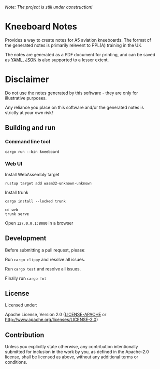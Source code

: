 
*Note: The project is still under construction!*

# Kneeboard Notes

Provides a way to create notes for A5 aviation kneeboards. The format of the generated notes is primarily relevent to PPL(A) training in the UK.

The notes are generated as a PDF document for printing, and can be saved as [YAML](https://en.wikipedia.org/wiki/YAML), [JSON](https://en.wikipedia.org/wiki/JSON) is also supported to a lesser extent.

# Disclaimer

Do not use the notes generated by this software - they are only for illustrative purposes.

Any reliance you place on this software and/or the generated notes is strictly at your own risk!

## Building and run

### Command line tool
```cargo run --bin kneeboard```

### Web UI
Install WebAssembly target

```rustup target add wasm32-unknown-unknown```

Install trunk

```cargo install --locked trunk```

```
cd web
trunk serve
```

Open ```127.0.0.1:8080``` in a browser

## Development

Before submitting a pull request, please:

Run ```cargo clippy``` and resolve all issues.

Run ```cargo test``` and resolve all issues.

Finally run ```cargo fmt```

## License

Licensed under:

Apache License, Version 2.0 ([LICENSE-APACHE](LICENSE.md) or http://www.apache.org/licenses/LICENSE-2.0)

## Contribution

Unless you explicitly state otherwise, any contribution intentionally submitted
for inclusion in the work by you, as defined in the Apache-2.0 license, shall be
licensed as above, without any additional terms or conditions.